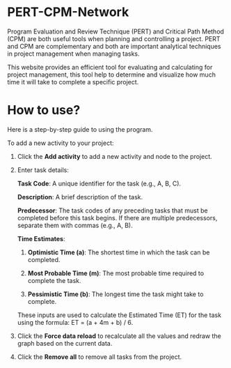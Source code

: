 # PERT-CPM-Network
Program Evaluation and Review Technique (PERT) and Critical Path Method (CPM) are both useful tools when planning and controlling a project. PERT and CPM are complementary and both are important analytical techniques in project management when managing tasks.

This website provides an efficient tool for evaluating and calculating for project management, this tool help to determine and visualize how much time it will take to complete a specific project.

# How to use?
Here is a step-by-step guide to using the program.

To add a new activity to your project:

1. Click the **Add activity** to add a new activity and node to the project.
2. Enter task details:


   **Task Code**: A unique identifier for the task (e.g., A, B, C).
   
   **Description**: A brief description of the task.
   
   **Predecessor**: The task codes of any preceding tasks that must be completed before this task begins. If there are multiple predecessors, separate them with commas (e.g., A, B).
  
     **Time Estimates**:
  
   1. **Optimistic Time (a)**: The shortest time in which the task can be completed.

   2. **Most Probable Time (m)**: The most probable time required to complete the task.

   3. **Pessimistic Time (b)**: The longest time the task might take to complete.


    These inputs are used to calculate the Estimated Time (ET) for the task using the formula:
    ET = (a + 4m + b) / 6.

4. Click the **Force data reload** to recalculate all the values and redraw the graph based on the current data.
5. Click the **Remove all** to remove all tasks from the project.
